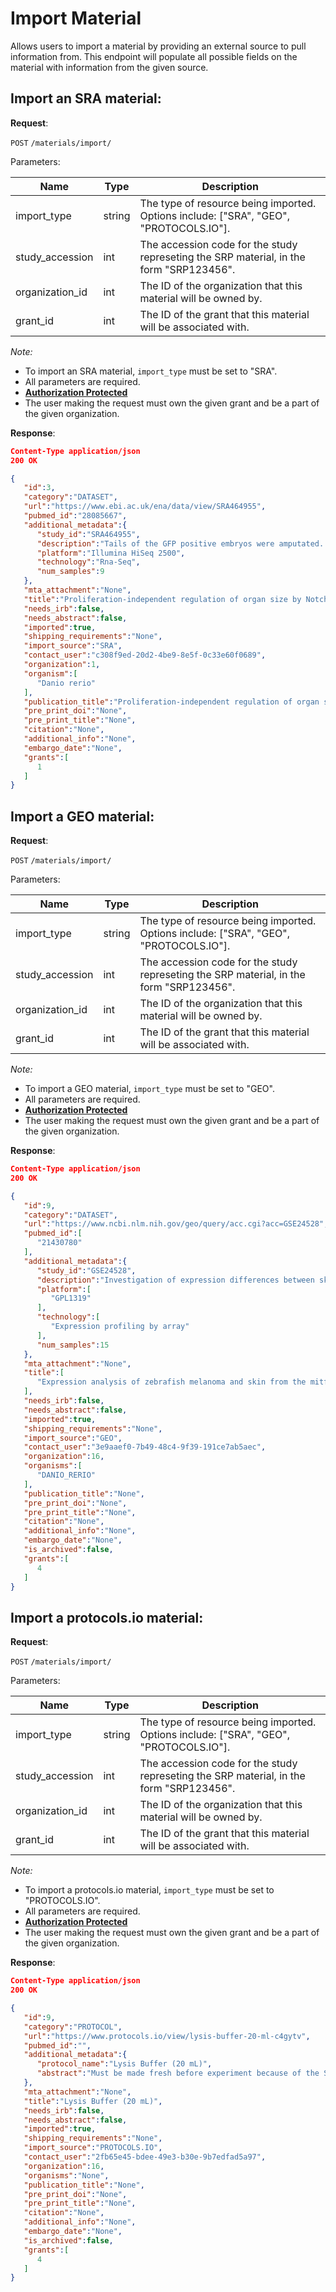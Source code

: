 # Import Material
Allows users to import a material by providing an external source to pull information from. This endpoint will populate all possible fields on the material with information from the given source.

## Import an SRA material:

**Request**:

`POST` `/materials/import/`

Parameters:

Name                           | Type   | Description
-------------------------------|--------|---
import_type                    | string | The type of resource being imported. Options include: ["SRA", "GEO", "PROTOCOLS.IO"].
study_accession                | int    | The accession code for the study represeting the SRP material, in the form "SRP123456".
organization_id                | int    | The ID of the organization that this material will be owned by.
grant_id                       | int    | The ID of the grant that this material will be associated with.

*Note:*

- To import an SRA material, ```import_type``` must be set to "SRA".
- All parameters are required.
- **[Authorization Protected](authentication.md)**
- The user making the request must own the given grant and be a part of the given organization.

**Response**:

```json
Content-Type application/json
200 OK

{
   "id":3,
   "category":"DATASET",
   "url":"https://www.ebi.ac.uk/ena/data/view/SRA464955",
   "pubmed_id":"28085667",
   "additional_metadata":{
      "study_id":"SRA464955",
      "description":"Tails of the GFP positive embryos were amputated. Tails were placed on ice for 30min before tissue disociation. GFP positive cells were sorted by FACS. RNA was harvested from GFP positive cells using Trizol reagent. Illumina TruSeq RNA Sample Prep Kit (Cat#RS-122-2302) was used with 13 ng of total RNA for the construction of sequencing libraries. RNA libraries were prepared for sequencing using standard Illumina protocols.",
      "platform":"Illumina HiSeq 2500",
      "technology":"Rna-Seq",
      "num_samples":9
   },
   "mta_attachment":"None",
   "title":"Proliferation-independent regulation of organ size by Notch signaling",
   "needs_irb":false,
   "needs_abstract":false,
   "imported":true,
   "shipping_requirements":"None",
   "import_source":"SRA",
   "contact_user":"c308f9ed-20d2-4be9-8e5f-0c33e60f0689",
   "organization":1,
   "organism":[
      "Danio rerio"
   ],
   "publication_title":"Proliferation-independent regulation of organ size by Fgf/Notch signaling.",
   "pre_print_doi":"None",
   "pre_print_title":"None",
   "citation":"None",
   "additional_info":"None",
   "embargo_date":"None",
   "grants":[
      1
   ]
}
```

## Import a GEO material:

**Request**:

`POST` `/materials/import/`

Parameters:

Name                           | Type   | Description
-------------------------------|--------|---
import_type                    | string | The type of resource being imported. Options include: ["SRA", "GEO", "PROTOCOLS.IO"].
study_accession                | int    | The accession code for the study represeting the SRP material, in the form "SRP123456".
organization_id                | int    | The ID of the organization that this material will be owned by.
grant_id                       | int    | The ID of the grant that this material will be associated with.

*Note:*

- To import a GEO material, ```import_type``` must be set to "GEO".
- All parameters are required.
- **[Authorization Protected](authentication.md)**
- The user making the request must own the given grant and be a part of the given organization.


**Response**:

```json
Content-Type application/json
200 OK

{
   "id":9,
   "category":"DATASET",
   "url":"https://www.ncbi.nlm.nih.gov/geo/query/acc.cgi?acc=GSE24528",
   "pubmed_id":[
      "21430780"
   ],
   "additional_metadata":{
      "study_id":"GSE24528",
      "description":"Investigation of expression differences between skin and melanomas from a transgenic BRAFV600E zebrafish model of melanomaThe embryos described in this study are further analyzed in a manuscript submitted for publication by White, et al.",
      "platform":[
         "GPL1319"
      ],
      "technology":[
         "Expression profiling by array"
      ],
      "num_samples":15
   },
   "mta_attachment":"None",
   "title":[
      "Expression analysis of zebrafish melanoma and skin from the mitf-BRAFV600E;p53-/- line"
   ],
   "needs_irb":false,
   "needs_abstract":false,
   "imported":true,
   "shipping_requirements":"None",
   "import_source":"GEO",
   "contact_user":"3e9aaef0-7b49-48c4-9f39-191ce7ab5aec",
   "organization":16,
   "organisms":[
      "DANIO_RERIO"
   ],
   "publication_title":"None",
   "pre_print_doi":"None",
   "pre_print_title":"None",
   "citation":"None",
   "additional_info":"None",
   "embargo_date":"None",
   "is_archived":false,
   "grants":[
      4
   ]
}
```

## Import a protocols.io material:

**Request**:

`POST` `/materials/import/`

Parameters:

Name                           | Type   | Description
-------------------------------|--------|---
import_type                    | string | The type of resource being imported. Options include: ["SRA", "GEO", "PROTOCOLS.IO"].
study_accession                | int    | The accession code for the study represeting the SRP material, in the form "SRP123456".
organization_id                | int    | The ID of the organization that this material will be owned by.
grant_id                       | int    | The ID of the grant that this material will be associated with.

*Note:*

- To import a protocols.io material, ```import_type``` must be set to "PROTOCOLS.IO".
- All parameters are required.
- **[Authorization Protected](authentication.md)**
- The user making the request must own the given grant and be a part of the given organization.


**Response**:

```json
Content-Type application/json
200 OK

{
   "id":9,
   "category":"PROTOCOL",
   "url":"https://www.protocols.io/view/lysis-buffer-20-ml-c4gytv",
   "pubmed_id":"",
   "additional_metadata":{
      "protocol_name":"Lysis Buffer (20 mL)",
      "abstract":"Must be made fresh before experiment because of the Sucrose. For 20 mL solutions."
   },
   "mta_attachment":"None",
   "title":"Lysis Buffer (20 mL)",
   "needs_irb":false,
   "needs_abstract":false,
   "imported":true,
   "shipping_requirements":"None",
   "import_source":"PROTOCOLS.IO",
   "contact_user":"2fb65e45-bdee-49e3-b30e-9b7edfad5a97",
   "organization":16,
   "organisms":"None",
   "publication_title":"None",
   "pre_print_doi":"None",
   "pre_print_title":"None",
   "citation":"None",
   "additional_info":"None",
   "embargo_date":"None",
   "is_archived":false,
   "grants":[
      4
   ]
}
```
